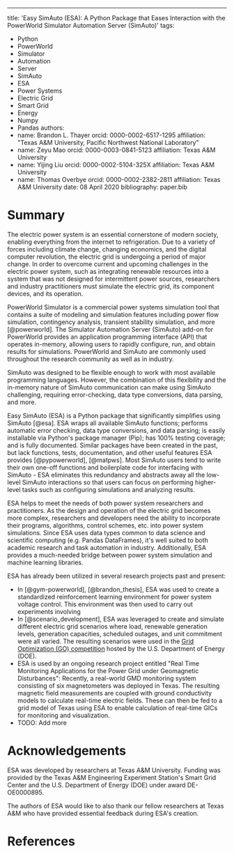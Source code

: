 ---
title: 'Easy SimAuto (ESA): A Python Package that Eases Interaction with the PowerWorld Simulator Automation Server (SimAuto)'
tags:
  - Python
  - PowerWorld
  - Simulator
  - Automation
  - Server
  - SimAuto
  - ESA
  - Power Systems
  - Electric Grid
  - Smart Grid
  - Energy
  - Numpy
  - Pandas
authors:
  - name: Brandon L. Thayer
    orcid: 0000-0002-6517-1295
    affiliation: "Texas A&M University, Pacific Northwest National Laboratory"
  - name: Zeyu Mao
    orcid: 0000-0003-0841-5123
    affiliation: Texas A&M University
  - name: Yijing Liu
    orcid: 0000-0002-5104-325X
    affiliation: Texas A&M University
  - name: Thomas Overbye
    orcid: 0000-0002-2382-2811
    affiliation: Texas A&M University
date: 08 April 2020
bibliography: paper.bib

# Summary

The electric power system is an essential cornerstone of modern society,
enabling everything from the internet to refrigeration. Due to a variety
of forces including climate change, changing economics, and the digital
computer revolution, the electric grid is undergoing a period of major
change. In order to overcome current and upcoming challenges in the
electric power system, such as integrating renewable resources into a
system that was not designed for intermittent power sources,
researchers and industry practitioners must simulate the electric grid,
its component devices, and its operation.

PowerWorld Simulator is a commercial power systems simulation tool that
contains a suite of modeling and simulation features including power 
flow simulation, contingency analysis, transient stability simulation,
and more [@powerworld]. The Simulator Automation Server (SimAuto) add-on
for PowerWorld provides an application programming interface (API) that
operates in-memory, allowing users to rapidly configure, run, and 
obtain results for simulations. PowerWorld and SimAuto are commonly
used throughout the research community as well as in industry.

SimAuto was designed to be flexible enough to work with most available
programming languages. However, the combination of this flexibility and
the in-memory nature of SimAuto communication can make using SimAuto
challenging, requiring error-checking, data type conversions, data
parsing, and more.

Easy SimAuto (ESA) is a Python package that significantly simplifies
using SimAuto [@esa]. ESA wraps all available SimAuto functions;
performs automatic error checking, data type conversions, and data 
parsing; is easily installable via Python's package manager (Pip);
has 100% testing coverage; and is fully documented. Similar packages
have been created in the past, but lack functions, tests, documentation,
and other useful features ESA provides [@pypowerworld], [@matpws].
Most SimAuto users tend to write their own one-off functions and 
boilerplate code for interfacing with SimAuto - ESA eliminates this 
redundancy and abstracts away all the low-level SimAuto interactions
so that users can focus on performing higher-level tasks such as 
configuring simulations and analyzing results.

ESA helps to meet the needs of both power system researchers and 
practitioners. As the design and operation of the electric grid becomes
more complex, researchers and developers need the ability to incorporate
their programs, algorithms, control schemes, etc. into power system
simulations. Since ESA uses data types common to data science and
scientific computing (e.g. Pandas DataFrames), it's well suited to both
academic research and task automation in industry. Additionally, ESA
provides a much-needed bridge between power system simulation and 
machine learning libraries.

ESA has already been utilized in several research projects past and
present:

- In [@gym-powerworld], [@brandon_thesis], ESA was used to create a
standardized reinforcement learning environment for power system voltage
control. This environment was then used to carry out experiments
involving 
- In [@scenario_development], ESA was leveraged to create and simulate 
different electric grid scenarios where load, renewable generation 
levels, generation capacities, scheduled outages, and unit commitment
were all varied. The resulting scenarios were used in the
[Grid Optimization (GO) competition](https://gocompetition.energy.gov/)
hosted by the U.S. Department of Energy (DOE).
- ESA is used by an ongoing research project entitled "Real Time
Monitoring Applications for the Power Grid under Geomagnetic
Disturbances": Recently, a real-world GMD monitoring system consisting
of six magnetometers was deployed in Texas. The resulting magnetic field
measurements are coupled with ground conductivity models to calculate
real-time electric fields. These can then be fed to a grid model of
Texas using ESA to enable calculation of real-time GICs for monitoring
and visualization.
- TODO: Add more

# Acknowledgements

ESA was developed by researchers at Texas A&M University. Funding was
provided by the Texas A&M Engineering Experiment Station's Smart Grid
Center and the U.S. Department of Energy (DOE) under award DE-OE0000895.

The authors of ESA would like to also thank our fellow researchers at
Texas A&M who have provided essential feedback during ESA's creation.

# References
